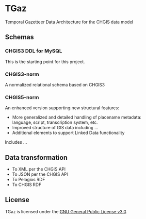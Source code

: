 # TGaz

Temporal Gazetteer Data Architecture for the CHGIS data model

## Schemas

### CHGIS3 DDL for MySQL

This is the starting point for this project.

### CHGIS3-norm

A normalized relational schema based on CHGIS3

### CHGIS5-norm

An enhanced version supporting new structural features:

* More generalized and detailed handling of placename metadata:  language, script, transcription system, etc.
* Improved structure of GIS data including ...
* Additional elements to support Linked Data functionality

Includes ...

## Data transformation

* To XML per the CHGIS API
* To JSON per the CHGIS API
* To Pelagios RDF
* To CHGIS RDF

## License

TGaz is licensed under the [GNU General Public License v3.0](http://www.gnu.org/licenses/gpl.html).
